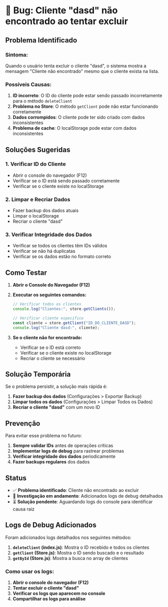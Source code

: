 # 🐛 Bug: Cliente "dasd" não encontrado ao tentar excluir

## **Problema Identificado**

### **Sintoma:**

Quando o usuário tenta excluir o cliente "dasd", o sistema mostra a mensagem "Cliente não encontrado" mesmo que o cliente exista na lista.

### **Possíveis Causas:**

1. **ID incorreto**: O ID do cliente pode estar sendo passado incorretamente para o método `deleteClient`
2. **Problema no Store**: O método `getClient` pode não estar funcionando corretamente
3. **Dados corrompidos**: O cliente pode ter sido criado com dados inconsistentes
4. **Problema de cache**: O localStorage pode estar com dados inconsistentes

## **Soluções Sugeridas**

### **1. Verificar ID do Cliente**

- Abrir o console do navegador (F12)
- Verificar se o ID está sendo passado corretamente
- Verificar se o cliente existe no localStorage

### **2. Limpar e Recriar Dados**

- Fazer backup dos dados atuais
- Limpar o localStorage
- Recriar o cliente "dasd"

### **3. Verificar Integridade dos Dados**

- Verificar se todos os clientes têm IDs válidos
- Verificar se não há duplicatas
- Verificar se os dados estão no formato correto

## **Como Testar**

1. **Abrir o Console do Navegador (F12)**
2. **Executar os seguintes comandos:**

   ```javascript
   // Verificar todos os clientes
   console.log("Clientes:", store.getClients());

   // Verificar cliente específico
   const cliente = store.getClient("ID_DO_CLIENTE_DASD");
   console.log("Cliente dasd:", cliente);
   ```

3. **Se o cliente não for encontrado:**
   - Verificar se o ID está correto
   - Verificar se o cliente existe no localStorage
   - Recriar o cliente se necessário

## **Solução Temporária**

Se o problema persistir, a solução mais rápida é:

1. **Fazer backup dos dados** (Configurações > Exportar Backup)
2. **Limpar todos os dados** (Configurações > Limpar Todos os Dados)
3. **Recriar o cliente "dasd"** com um novo ID

## **Prevenção**

Para evitar esse problema no futuro:

1. **Sempre validar IDs** antes de operações críticas
2. **Implementar logs de debug** para rastrear problemas
3. **Verificar integridade dos dados** periodicamente
4. **Fazer backups regulares** dos dados

## **Status**

- ✅ **Problema identificado**: Cliente não encontrado ao excluir
- 🔄 **Investigação em andamento**: Adicionados logs de debug detalhados
- ⏳ **Solução pendente**: Aguardando logs do console para identificar causa raiz

## **Logs de Debug Adicionados**

Foram adicionados logs detalhados nos seguintes métodos:

1. **`deleteClient` (index.js)**: Mostra o ID recebido e todos os clientes
2. **`getClient` (Store.js)**: Mostra o ID sendo buscado e o resultado
3. **`getById` (Store.js)**: Mostra a busca no array de clientes

### **Como usar os logs:**

1. **Abrir o console do navegador (F12)**
2. **Tentar excluir o cliente "dasd"**
3. **Verificar os logs que aparecem no console**
4. **Compartilhar os logs para análise**
